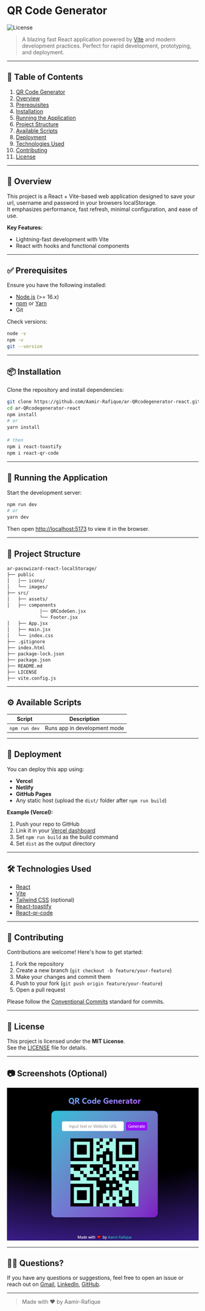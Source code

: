 
# QR Code Generator

![License](https://img.shields.io/badge/license-MIT-blue.svg)

> A blazing fast React application powered by [Vite](https://vitejs.dev/) and modern development practices. Perfect for rapid development, prototyping, and deployment.

---

## 📝 Table of Contents

1. [QR Code Generator](#ar-QRcodegenerator-react)
2. [Overview](#-overview)
3. [Prerequisites](#-prerequisites)
4. [Installation](#-installation)
5. [Running the Application](#-running-the-application)
6. [Project Structure](#-project-structure)
7. [Available Scripts](#-available-scripts)
8. [Deployment](#-deployment)
9. [Technologies Used](#-technologies-used)
10. [Contributing](#-contributing)
11. [License](#-license)

---

## 📖 Overview

This project is a React + Vite-based web application designed to save your url, username and password in your browsers localStorage.  
It emphasizes performance, fast refresh, minimal configuration, and ease of use.

**Key Features:**
- Lightning-fast development with Vite
- React with hooks and functional components

---

## ✅ Prerequisites

Ensure you have the following installed:

- [Node.js](https://nodejs.org/) (>= 16.x)
- [npm](https://www.npmjs.com/) or [Yarn](https://yarnpkg.com/)
- Git

Check versions:

```bash
node -v
npm -v
git --version
```

---

## 📦 Installation

Clone the repository and install dependencies:

```bash
git clone https://github.com/Aamir-Rafique/ar-QRcodegenerator-react.git
cd ar-QRcodegenerator-react
npm install 
# or
yarn install

# then
npm i react-toastify
npm i react-qr-code
```

---

## 🚀 Running the Application

Start the development server:

```bash
npm run dev
# or
yarn dev
```

Then open [http://localhost:5173](http://localhost:5173) to view it in the browser.

---

## 📁 Project Structure

```
ar-passwizard-react-localStorage/
├── public
│   |── icons/
│   └── images/
├── src/
│   ├── assets/
│   ├── components
            |── QRCodeGen.jsx
            └── Footer.jsx
│   ├── App.jsx
│   ├── main.jsx
│   └── index.css
├── .gitignore
├── index.html
├── package-lock.json
├── package.json
├── README.md
├── LICENSE
├── vite.config.js

```

---

## ⚙️ Available Scripts

| Script           | Description                           |
|------------------|---------------------------------------|
| `npm run dev`    | Runs app in development mode          |

---

## 🚢 Deployment

You can deploy this app using:

- **Vercel**
- **Netlify**
- **GitHub Pages**
- Any static host (upload the `dist/` folder after `npm run build`)

**Example (Vercel):**

1. Push your repo to GitHub
2. Link it in your [Vercel dashboard](https://vercel.com/)
3. Set `npm run build` as the build command
4. Set `dist` as the output directory

---

## 🛠 Technologies Used

- [React](https://reactjs.org/)
- [Vite](https://vitejs.dev/)
- [Tailwind CSS](https://tailwindcss.com/) (optional)
- [React-toastify](https://www.npmjs.com/package/react-toastify?activeTab=readme)
- [React-qr-code](https://www.npmjs.com/package/qrcode)


---

## 🤝 Contributing

Contributions are welcome! Here's how to get started:

1. Fork the repository
2. Create a new branch (`git checkout -b feature/your-feature`)
3. Make your changes and commit them
4. Push to your fork (`git push origin feature/your-feature`)
5. Open a pull request

Please follow the [Conventional Commits](https://www.conventionalcommits.org/) standard for commits.

---

## 📄 License

This project is licensed under the **MIT License**.  
See the [LICENSE](./LICENSE) file for details.

---

## 📷 Screenshots (Optional)

<p align="center">
  <img src="./public/images/SSQRCodeApp.png" alt="App Screenshot" width="700" />
</p>

---

## 🙋‍♂️ Questions?

If you have any questions or suggestions, feel free to open an issue or reach out on [Gmail](https://mail.google.com/mail/u/0/), [LinkedIn](https://www.linkedin.com/in/aamir-rafique-7a5bb1336/), [GitHub](https://github.com/Aamir-Rafique).

---

> Made with ❤️ by Aamir-Rafique
